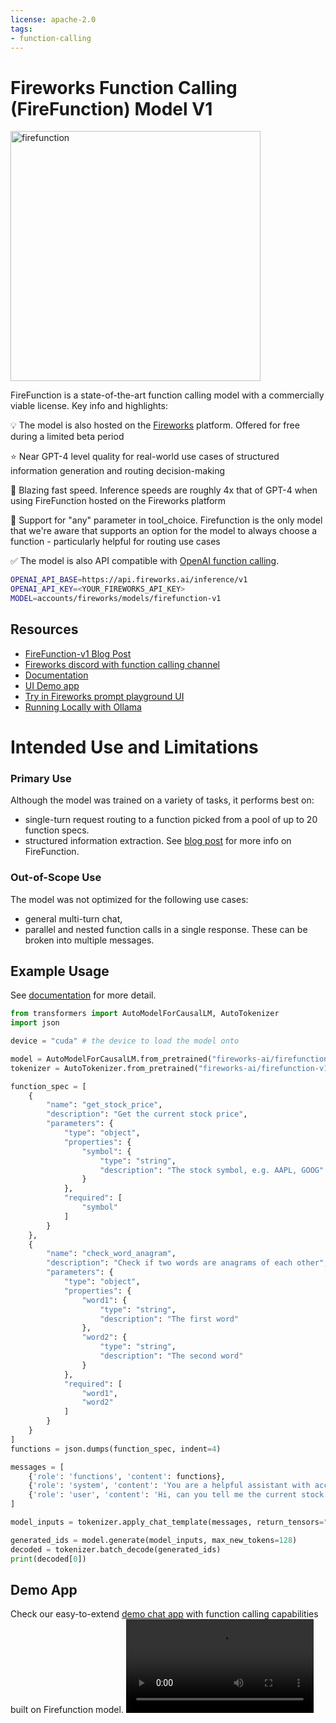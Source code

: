 ```yaml
---
license: apache-2.0
tags:
- function-calling
---
```


# Fireworks Function Calling (FireFunction) Model V1

<img src="https://cdn-uploads.huggingface.co/production/uploads/64b6f3a72f5a966b9722de88/12mfdeAJzW1NdKrN_J--L.png" alt="firefunction" width="400"/>

FireFunction is a state-of-the-art function calling model with a commercially viable license. Key info and highlights:

💡 The model is also hosted on the [Fireworks](https://fireworks.ai/models/fireworks/firefunction-v1) platform. Offered for free during a limited beta period

⭐️ Near GPT-4 level quality for real-world use cases of structured information generation and routing decision-making

💨 Blazing fast speed. Inference speeds are roughly 4x that of GPT-4 when using FireFunction hosted on the Fireworks platform

🔄 Support for "any" parameter in tool_choice. Firefunction is the only model that we're aware that supports an option for the model to always choose a function - particularly helpful for routing use cases 

✅ The model is also API compatible with [OpenAI function calling](https://platform.openai.com/docs/guides/function-calling).
```sh
OPENAI_API_BASE=https://api.fireworks.ai/inference/v1
OPENAI_API_KEY=<YOUR_FIREWORKS_API_KEY>
MODEL=accounts/fireworks/models/firefunction-v1
```

## Resources
* [FireFunction-v1 Blog Post](https://fireworks.ai/blog/firefunction-v1-gpt-4-level-function-calling)
* [Fireworks discord with function calling channel](https://discord.gg/mMqQxvFD9A)
* [Documentation](https://readme.fireworks.ai/docs/function-calling)
* [UI Demo app](https://functional-chat.vercel.app/)
* [Try in Fireworks prompt playground UI](https://fireworks.ai/models/fireworks/firefunction-v1)
* [Running Locally with Ollama](https://ollama.com/joefamous/firefunction-v1/tags)


# Intended Use and Limitations

### Primary Use
Although the model was trained on a variety of tasks, it performs best on:
 * single-turn request routing to a function picked from a pool of up to 20 function specs.
 * structured information extraction.
See [blog post](https://fireworks.ai/blog) for more info on FireFunction.

### Out-of-Scope Use
The model was not optimized for the following use cases:
  * general multi-turn chat,
  * parallel and nested function calls in a single response. These can be broken into multiple messages.

## Example Usage

See [documentation](https://readme.fireworks.ai/docs/function-calling) for more detail.

```python
from transformers import AutoModelForCausalLM, AutoTokenizer
import json

device = "cuda" # the device to load the model onto

model = AutoModelForCausalLM.from_pretrained("fireworks-ai/firefunction-v1", device_map="auto")
tokenizer = AutoTokenizer.from_pretrained("fireworks-ai/firefunction-v1")

function_spec = [
    {
        "name": "get_stock_price",
        "description": "Get the current stock price",
        "parameters": {
            "type": "object",
            "properties": {
                "symbol": {
                    "type": "string",
                    "description": "The stock symbol, e.g. AAPL, GOOG"
                }
            },
            "required": [
                "symbol"
            ]
        }
    },
    {
        "name": "check_word_anagram",
        "description": "Check if two words are anagrams of each other",
        "parameters": {
            "type": "object",
            "properties": {
                "word1": {
                    "type": "string",
                    "description": "The first word"
                },
                "word2": {
                    "type": "string",
                    "description": "The second word"
                }
            },
            "required": [
                "word1",
                "word2"
            ]
        }
    }
]
functions = json.dumps(function_spec, indent=4)

messages = [
    {'role': 'functions', 'content': functions},
    {'role': 'system', 'content': 'You are a helpful assistant with access to functions. Use them if required.'},
    {'role': 'user', 'content': 'Hi, can you tell me the current stock price of AAPL?'}
]

model_inputs = tokenizer.apply_chat_template(messages, return_tensors="pt").to(model.device)

generated_ids = model.generate(model_inputs, max_new_tokens=128)
decoded = tokenizer.batch_decode(generated_ids)
print(decoded[0])
```

## Demo App

Check our easy-to-extend [demo chat app](https://github.com/fw-ai/forge/tree/main/apps/functional_chat) with function calling capabilities built on Firefunction model.
<video controls autoplay src="https://cdn-uploads.huggingface.co/production/uploads/64b6f3a72f5a966b9722de88/A2rFnYxM9xGCc_LiZeXe7.mp4"></video>
